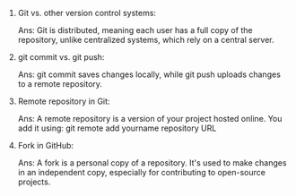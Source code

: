 1. Git vs. other version control systems:

    Ans: Git is distributed, meaning each user has a full copy of the repository, unlike centralized systems, which rely on a central server.

2. git commit vs. git push:

    Ans: git commit saves changes locally, while git push uploads changes to a remote repository.

3. Remote repository in Git:

    Ans: A remote repository is a version of your project hosted online. You add it using:
         git remote add yourname repository URL

4. Fork in GitHub:

    Ans: A fork is a personal copy of a repository. It's used to make changes in an independent copy, especially for contributing to open-source projects.
